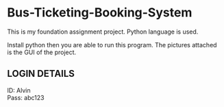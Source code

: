 # Bus-Ticketing-Booking-System
This is my foundation assignment project. Python language is used.

Install python then you are able to run this program. The pictures attached is the GUI of the project.

## LOGIN DETAILS
ID: Alvin</br>
Pass: abc123
